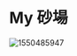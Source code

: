 # My 砂場

![1550485947](https://user-images.githubusercontent.com/12840890/62470161-c2c2b200-b7d4-11e9-9cba-2614237e52c4.png)
